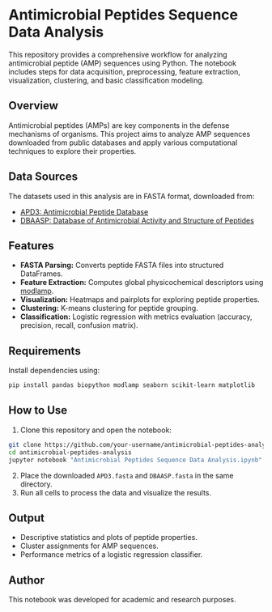 # Antimicrobial Peptides Sequence Data Analysis

This repository provides a comprehensive workflow for analyzing antimicrobial peptide (AMP) sequences using Python. The notebook includes steps for data acquisition, preprocessing, feature extraction, visualization, clustering, and basic classification modeling.

## Overview

Antimicrobial peptides (AMPs) are key components in the defense mechanisms of organisms. This project aims to analyze AMP sequences downloaded from public databases and apply various computational techniques to explore their properties.

## Data Sources

The datasets used in this analysis are in FASTA format, downloaded from:

- [APD3: Antimicrobial Peptide Database](https://aps.unmc.edu/AP/)
- [DBAASP: Database of Antimicrobial Activity and Structure of Peptides](https://dbaasp.org/home)

## Features

- **FASTA Parsing:** Converts peptide FASTA files into structured DataFrames.
- **Feature Extraction:** Computes global physicochemical descriptors using [modlamp](https://github.com/sklgobbler/modlamp).
- **Visualization:** Heatmaps and pairplots for exploring peptide properties.
- **Clustering:** K-means clustering for peptide grouping.
- **Classification:** Logistic regression with metrics evaluation (accuracy, precision, recall, confusion matrix).

## Requirements

Install dependencies using:

```bash
pip install pandas biopython modlamp seaborn scikit-learn matplotlib
```

## How to Use

1. Clone this repository and open the notebook:

```bash
git clone https://github.com/your-username/antimicrobial-peptides-analysis.git
cd antimicrobial-peptides-analysis
jupyter notebook "Antimicrobial Peptides Sequence Data Analysis.ipynb"
```

2. Place the downloaded `APD3.fasta` and `DBAASP.fasta` in the same directory.
3. Run all cells to process the data and visualize the results.

## Output

- Descriptive statistics and plots of peptide properties.
- Cluster assignments for AMP sequences.
- Performance metrics of a logistic regression classifier.

## Author

This notebook was developed for academic and research purposes.
